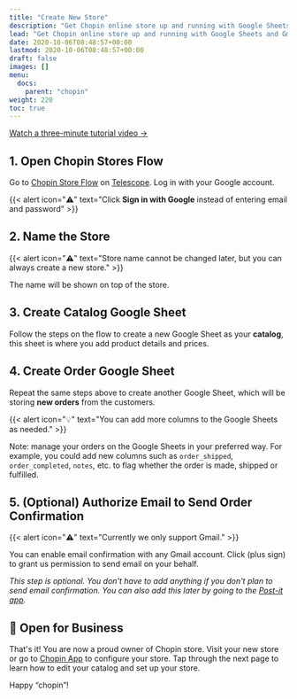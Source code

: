 ```yaml
---
title: "Create New Store"
description: "Get Chopin online store up and running with Google Sheets and Gmail in five simple steps."
lead: "Get Chopin online store up and running with Google Sheets and Gmail in five simple steps."
date: 2020-10-06T08:48:57+00:00
lastmod: 2020-10-06T08:48:57+00:00
draft: false
images: []
menu:
  docs:
    parent: "chopin"
weight: 220
toc: true
---
```


[Watch a three-minute tutorial video →](https://youtu.be/BWYpITLKzXI)

## 1. Open Chopin Stores Flow

Go to [Chopin Store Flow](https://telescope.apiobuild.com/flow/chopin-stores) on [Telescope](https://telescope.apiobuild.com/). Log in with your Google account.

{{< alert icon="⚠️" text="Click <b>Sign in with Google</b> instead of entering email and password" >}}

## 2. Name the Store

{{< alert icon="⚠️" text="Store name cannot be changed later, but you can always create a new store." >}}

The name will be shown on top of the store.

## 3. Create Catalog Google Sheet

Follow the steps on the flow to create a new Google Sheet as your **catalog**, this sheet is where you add product details and prices.

## 4. Create Order Google Sheet

Repeat the same steps above to create another Google Sheet, which will be storing **new orders** from the customers.

{{< alert icon="💡" text="You can add more columns to the Google Sheets as needed." >}}

Note: manage your orders on the Google Sheets in your preferred way. For example, you could add new columns such as `order_shipped`, `order_completed`, `notes`, etc. to flag whether the order is made, shipped or fulfilled.

## 5. (Optional) Authorize Email to Send Order Confirmation

{{< alert icon="⚠️" text="Currently we only support Gmail." >}}

You can enable email confirmation with any Gmail account. Click <i class="fas fa-plus"></i>(plus sign) to grant us permission to send email on your behalf.

*This step is optional. You don't have to add anything if you don't plan to send email confirmation. You can also add this later by going to the [Post-it app](https://telescope.apiobuild.com/app/post-it).*

## 🎉 Open for Business

That's it! You are now a proud owner of Chopin store. Visit your new store or go to [Chopin App](https://telescope.apiobuild.com/app/chopin) to configure your store. Tap through the next page to learn how to edit your catalog and set up your store.

Happy “chopin”!
